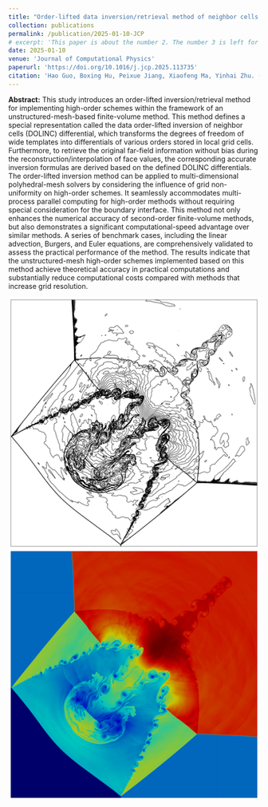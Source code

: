 ```yaml
---
title: "Order-lifted data inversion/retrieval method of neighbor cells to implement general high-order schemes in unstructured-mesh-based finite-volume solution framework"
collection: publications
permalink: /publication/2025-01-10-JCP
# excerpt: 'This paper is about the number 2. The number 3 is left for future work.'
date: 2025-01-10
venue: 'Journal of Computational Physics'
paperurl: 'https://doi.org/10.1016/j.jcp.2025.113735'
citation: 'Hao Guo, Boxing Hu, Peixue Jiang, Xiaofeng Ma, Yinhai Zhu. (2025). &quot;Order-lifted data inversion/retrieval method of neighbor cells to implement general high-order schemes in unstructured-mesh-based finite-volume solution framework.&quot; <i>Journal of Computational Physics</i>. Volume 524.'
---
```


**Abstract:** This study introduces an order-lifted inversion/retrieval method for implementing high-order schemes within the framework of an unstructured-mesh-based finite-volume method. This method defines a special representation called the data order-lifted inversion of neighbor cells (DOLINC) differential, which transforms the degrees of freedom of wide templates into differentials of various orders stored in local grid cells. Furthermore, to retrieve the original far-field information without bias during the reconstruction/interpolation of face values, the corresponding accurate inversion formulas are derived based on the defined DOLINC differentials. The order-lifted inversion method can be applied to multi-dimensional polyhedral-mesh solvers by considering the influence of grid non-uniformity on high-order schemes. It seamlessly accommodates multi-process parallel computing for high-order methods without requiring special consideration for the boundary interface. This method not only enhances the numerical accuracy of second-order finite-volume methods, but also demonstrates a significant computational-speed advantage over similar methods. A series of benchmark cases, including the linear advection, Burgers, and Euler equations, are comprehensively validated to assess the practical performance of the method. The results indicate that the unstructured-mesh high-order schemes implemented based on this method achieve theoretical accuracy in practical computations and substantially reduce computational costs compared with methods that increase grid resolution.

![测试图片](files/test.png)
